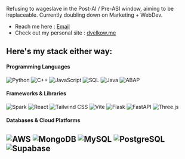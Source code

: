 Refusing to wageslave in the Post-AI / Pre-ASI window, aiming to be ireplaceable. Currently doubling down on Marketing + WebDev.

- Reach me here : [Email](mailto:dobromirvelkov@gmail.com)
- Check out my personal site : [dvelkow.me](https://dvelkow.me)

Here's my stack either way:
---
#### Programming Languages
![Python](https://img.shields.io/badge/-Python-000?&logo=Python)
![C++](https://img.shields.io/badge/-C++-000?&logo=c%2B%2B&logoColor=white)
![JavaScript](https://img.shields.io/badge/-JavaScript-000?&logo=JavaScript&logoColor=white)
![SQL](https://img.shields.io/badge/-SQL-000?&logo=MySQL&logoColor=white)
![Java](https://img.shields.io/badge/-Java-000?&logo=Java&logoColor=white)
![ABAP](https://img.shields.io/badge/-ABAP-000?&logo=SAP&logoColor=white)

#### Frameworks & Libraries
![Spark](https://img.shields.io/badge/-Spark-000?&logo=Apache-Spark&logoColor=white)
![React](https://img.shields.io/badge/-React-000?&logo=React&logoColor=white)
![Tailwind CSS](https://img.shields.io/badge/-Tailwind_CSS-000?&logo=tailwindcss&logoColor=white)
![Vite](https://img.shields.io/badge/-Vite-000?&logo=Vite&logoColor=white)
![Flask](https://img.shields.io/badge/-Flask-000?&logo=Flask&logoColor=white)
![FastAPI](https://img.shields.io/badge/-FastAPI-000?&logo=FastAPI&logoColor=white)
![Three.js](https://img.shields.io/badge/-Three.js-000?&logo=Three.js&logoColor=white)

#### Databases & Cloud Platforms
![AWS](https://img.shields.io/badge/-AWS-000?&logo=Amazon-AWS&logoColor=white)
![MongoDB](https://img.shields.io/badge/-MongoDB-000?&logo=MongoDB&logoColor=white)
![MySQL](https://img.shields.io/badge/-MySQL-000?&logo=MySQL&logoColor=white)
![PostgreSQL](https://img.shields.io/badge/-PostgreSQL-000?&logo=PostgreSQL&logoColor=white)
![Supabase](https://img.shields.io/badge/-Supabase-000?&logo=Supabase&logoColor=white)
---




